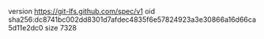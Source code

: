 version https://git-lfs.github.com/spec/v1
oid sha256:dc8741bc002dd8301d7afdec4835f6e57824923a3e30866a16d66ca5d11e2dc0
size 7328
